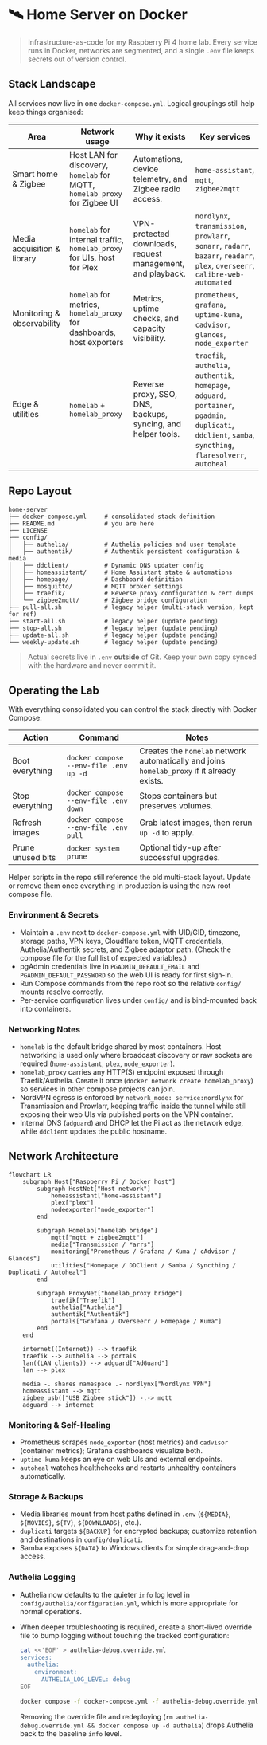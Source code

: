 # 🛰️ Home Server on Docker

> Infrastructure-as-code for my Raspberry Pi 4 home lab. Every service runs in Docker, networks are segmented, and a single `.env` file keeps secrets out of version control.

## Stack Landscape

All services now live in one `docker-compose.yml`. Logical groupings still help keep things organised:

| Area | Network usage | Why it exists | Key services |
| --- | --- | --- | --- |
| Smart home & Zigbee | Host LAN for discovery, `homelab` for MQTT, `homelab_proxy` for Zigbee UI | Automations, device telemetry, and Zigbee radio access. | `home-assistant`, `mqtt`, `zigbee2mqtt` |
| Media acquisition & library | `homelab` for internal traffic, `homelab_proxy` for UIs, host for Plex | VPN-protected downloads, request management, and playback. | `nordlynx`, `transmission`, `prowlarr`, `sonarr`, `radarr`, `bazarr`, `readarr`, `plex`, `overseerr`, `calibre-web-automated` |
| Monitoring & observability | `homelab` for metrics, `homelab_proxy` for dashboards, host exporters | Metrics, uptime checks, and capacity visibility. | `prometheus`, `grafana`, `uptime-kuma`, `cadvisor`, `glances`, `node_exporter` |
| Edge & utilities | `homelab` + `homelab_proxy` | Reverse proxy, SSO, DNS, backups, syncing, and helper tools. | `traefik`, `authelia`, `authentik`, `homepage`, `adguard`, `portainer`, `pgadmin`, `duplicati`, `ddclient`, `samba`, `syncthing`, `flaresolverr`, `autoheal` |

## Repo Layout

```
home-server
├── docker-compose.yml     # consolidated stack definition
├── README.md              # you are here
├── LICENSE
├── config/
│   ├── authelia/          # Authelia policies and user template
│   ├── authentik/         # Authentik persistent configuration & media
│   ├── ddclient/          # Dynamic DNS updater config
│   ├── homeassistant/     # Home Assistant state & automations
│   ├── homepage/          # Dashboard definition
│   ├── mosquitto/         # MQTT broker settings
│   ├── traefik/           # Reverse proxy configuration & cert dumps
│   └── zigbee2mqtt/       # Zigbee bridge configuration
├── pull-all.sh            # legacy helper (multi-stack version, kept for ref)
├── start-all.sh           # legacy helper (update pending)
├── stop-all.sh            # legacy helper (update pending)
├── update-all.sh          # legacy helper (update pending)
└── weekly-update.sh       # legacy helper (update pending)
```

> Actual secrets live in `.env` **outside** of Git. Keep your own copy synced with the hardware and never commit it.

## Operating the Lab

With everything consolidated you can control the stack directly with Docker Compose:

| Action | Command | Notes |
| --- | --- | --- |
| Boot everything | `docker compose --env-file .env up -d` | Creates the `homelab` network automatically and joins `homelab_proxy` if it already exists. |
| Stop everything | `docker compose --env-file .env down` | Stops containers but preserves volumes. |
| Refresh images | `docker compose --env-file .env pull` | Grab latest images, then rerun `up -d` to apply. |
| Prune unused bits | `docker system prune` | Optional tidy-up after successful upgrades. |

Helper scripts in the repo still reference the old multi-stack layout. Update or remove them once everything in production is using the new root compose file.

### Environment & Secrets

- Maintain a `.env` next to `docker-compose.yml` with UID/GID, timezone, storage paths, VPN keys, Cloudflare token, MQTT credentials, Authelia/Authentik secrets, and Zigbee adaptor path. (Check the compose file for the full list of expected variables.)
- pgAdmin credentials live in `PGADMIN_DEFAULT_EMAIL` and `PGADMIN_DEFAULT_PASSWORD` so the web UI is ready for first sign-in.
- Run Compose commands from the repo root so the relative `config/` mounts resolve correctly.
- Per-service configuration lives under `config/` and is bind-mounted back into containers.

### Networking Notes

- `homelab` is the default bridge shared by most containers. Host networking is used only where broadcast discovery or raw sockets are required (`home-assistant`, `plex`, `node_exporter`).
- `homelab_proxy` carries any HTTP(S) endpoint exposed through Traefik/Authelia. Create it once (`docker network create homelab_proxy`) so services in other compose projects can join.
- NordVPN egress is enforced by `network_mode: service:nordlynx` for Transmission and Prowlarr, keeping traffic inside the tunnel while still exposing their web UIs via published ports on the VPN container.
- Internal DNS (`adguard`) and DHCP let the Pi act as the network edge, while `ddclient` updates the public hostname.

## Network Architecture

```mermaid
flowchart LR
    subgraph Host["Raspberry Pi / Docker host"]
        subgraph HostNet["Host network"]
            homeassistant["home-assistant"]
            plex["plex"]
            nodeexporter["node_exporter"]
        end

        subgraph Homelab["homelab bridge"]
            mqtt["mqtt + zigbee2mqtt"]
            media["Transmission / *arrs"]
            monitoring["Prometheus / Grafana / Kuma / cAdvisor / Glances"]
            utilities["Homepage / DDClient / Samba / Syncthing / Duplicati / Autoheal"]
        end

        subgraph ProxyNet["homelab_proxy bridge"]
            traefik["Traefik"]
            authelia["Authelia"]
            authentik["Authentik"]
            portals["Grafana / Overseerr / Homepage / Kuma"]
        end
    end

    internet((Internet)) --> traefik
    traefik --> authelia --> portals
    lan((LAN clients)) --> adguard["AdGuard"]
    lan --> plex

    media -. shares namespace .- nordlynx["Nordlynx VPN"]
    homeassistant --> mqtt
    zigbee_usb(["USB Zigbee stick"]) -.-> mqtt
    adguard --> internet
```

### Monitoring & Self-Healing

- Prometheus scrapes `node_exporter` (host metrics) and `cadvisor` (container metrics); Grafana dashboards visualize both.
- `uptime-kuma` keeps an eye on web UIs and external endpoints.
- `autoheal` watches healthchecks and restarts unhealthy containers automatically.

### Storage & Backups

- Media libraries mount from host paths defined in `.env` (`${MEDIA}`, `${MOVIES}`, `${TV}`, `${DOWNLOADS}`, etc.).
- `duplicati` targets `${BACKUP}` for encrypted backups; customize retention and destinations in `config/duplicati`.
- Samba exposes `${DATA}` to Windows clients for simple drag-and-drop access.

### Authelia Logging

- Authelia now defaults to the quieter `info` log level in `config/authelia/configuration.yml`, which is more appropriate for normal operations.
- When deeper troubleshooting is required, create a short-lived override file to bump logging without touching the tracked configuration:

  ```bash
  cat <<'EOF' > authelia-debug.override.yml
  services:
    authelia:
      environment:
        AUTHELIA_LOG_LEVEL: debug
  EOF

  docker compose -f docker-compose.yml -f authelia-debug.override.yml up -d authelia
  ```

  Removing the override file and redeploying (`rm authelia-debug.override.yml && docker compose up -d authelia`) drops Authelia back to the baseline `info` level.
